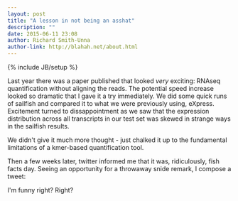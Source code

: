 ```yaml
---
layout: post
title: "A lesson in not being an asshat"
description: ""
date: 2015-06-11 23:08
author: Richard Smith-Unna
author-link: http://blahah.net/about.html
---
```

{% include JB/setup %}

Last year there was a paper published that looked *very* exciting: RNAseq quantification without aligning the reads. The potential speed increase looked so dramatic that I gave it a try immediately. We did some quick runs of sailfish and compared it to what we were previously using, eXpress. Excitement turned to dissappointment as we saw that the expression distribution across all transcripts in our test set was skewed in strange ways in the sailfish results.

We didn't give it much more thought - just chalked it up to the fundamental limitations of a kmer-based quantification tool.

Then a few weeks later, twitter informed me that it was, ridiculously, fish facts day. Seeing an opportunity for a throwaway snide remark, I compose a tweet:


I'm funny right? Right?
